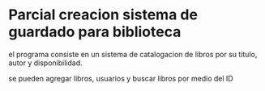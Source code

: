 
# Parcial creacion sistema de guardado para biblioteca

el programa consiste en un sistema de catalogacion de libros por su titulo, autor y disponibilidad.

se pueden agregar libros, usuarios y buscar libros por medio del ID




